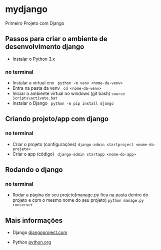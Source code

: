# mydjango
Primeiro Projeto com Django

## Passos para criar o ambiente de desenvolvimento django

* Instalar o Python 3.x

### no terminal

* Instalar a virtual env
``` python -m venv <nome-da-venv>```
* Entra na pasta da venv
``` cd <nome-da-venv>```
* Iniciar o ambiente virtual no windows (git bash)
``` source Scripts\activate.bat ```
* Instalar o Django
``` python -m pip install django```

## Criando projeto/app com django

### no terminal

* Criar o projeto (configurações)
``` django-admin startproject <nome-do-projeto> ```
* Criar o app (código)
``` django-admin startapp <nome-do-app>```

## Rodando o django

### no terminal

* Rodar a página do seu projeto(manage.py fica na pasta dentro do projeto e com o mesmo nome do seu projeto)
```python manage.py runserver```

## Mais informações

* Django
[djangoproject.com](https://www.djangoproject.com/start/])

* Python
[python.org](https://www.python.org/)
